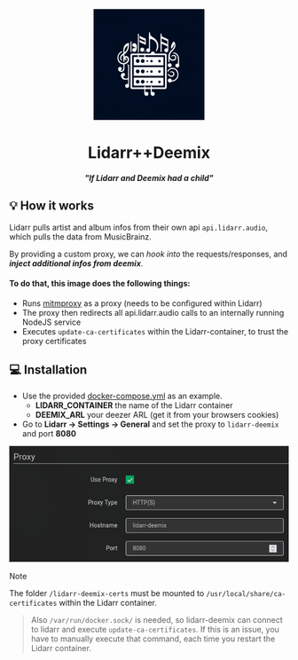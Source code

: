 <div align="center">
<img src="./images/logo.webp" height="200" /><br />
<h1>Lidarr++Deemix</h1>
<h4 style="font-style: italic">"If Lidarr and Deemix had a child"</h4>
</div>

## 💡 How it works

Lidarr pulls artist and album infos from their own api `api.lidarr.audio`, which pulls the data from MusicBrainz.

By providing a custom proxy, we can _hook into_ the requests/responses, and **_inject additional infos from deemix_**.

#### To do that, this image does the following things:

- Runs [mitmproxy](https://mitmproxy.org/) as a proxy (needs to be configured within Lidarr)
- The proxy then redirects all api.lidarr.audio calls to an internally running NodeJS service
- Executes `update-ca-certificates` within the Lidarr-container, to trust the proxy certificates

## 💻️ Installation

- Use the provided [docker-compose.yml](./docker-compose.yml) as an example.
  - **LIDARR_CONTAINER** the name of the Lidarr container
  - **DEEMIX_ARL** your deezer ARL (get it from your browsers cookies)
- Go to **Lidarr -> Settings -> General** and set the proxy to `lidarr-deemix` and port **8080**

![settings](./images/lidarr-deemix-conf.png)

> [!NOTE]
> The folder `/lidarr-deemix-certs` must be mounted to `/usr/local/share/ca-certificates` within the Lidarr container.

> Also `/var/run/docker.sock/` is needed, so lidarr-deemix can connect to lidarr and execute `update-ca-certificates`. If this is an issue, you have to manually execute that command, each time you restart the Lidarr container.
